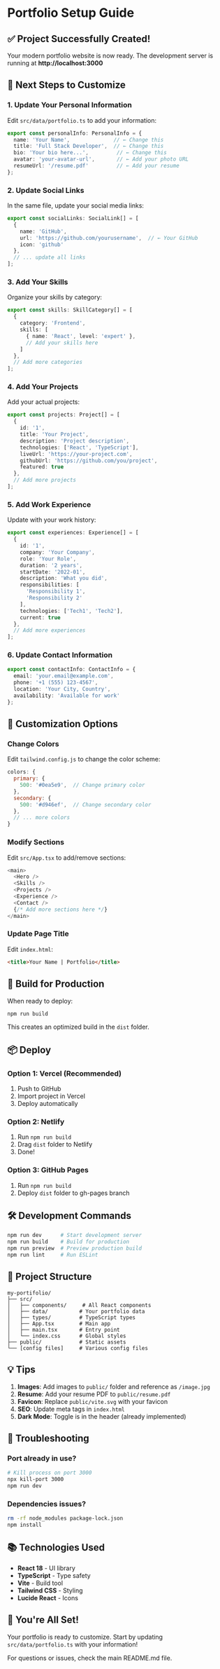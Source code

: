 # Portfolio Setup Guide

## ✅ Project Successfully Created!

Your modern portfolio website is now ready. The development server is running at **http://localhost:3000**

## 📝 Next Steps to Customize

### 1. Update Your Personal Information

Edit `src/data/portfolio.ts` to add your information:

```typescript
export const personalInfo: PersonalInfo = {
  name: 'Your Name',              // ← Change this
  title: 'Full Stack Developer',  // ← Change this
  bio: 'Your bio here...',         // ← Change this
  avatar: 'your-avatar-url',       // ← Add your photo URL
  resumeUrl: '/resume.pdf'         // ← Add your resume
};
```

### 2. Update Social Links

In the same file, update your social media links:

```typescript
export const socialLinks: SocialLink[] = [
  {
    name: 'GitHub',
    url: 'https://github.com/yourusername',  // ← Your GitHub
    icon: 'github'
  },
  // ... update all links
];
```

### 3. Add Your Skills

Organize your skills by category:

```typescript
export const skills: SkillCategory[] = [
  {
    category: 'Frontend',
    skills: [
      { name: 'React', level: 'expert' },
      // Add your skills here
    ]
  },
  // Add more categories
];
```

### 4. Add Your Projects

Add your actual projects:

```typescript
export const projects: Project[] = [
  {
    id: '1',
    title: 'Your Project',
    description: 'Project description',
    technologies: ['React', 'TypeScript'],
    liveUrl: 'https://your-project.com',
    githubUrl: 'https://github.com/you/project',
    featured: true
  },
  // Add more projects
];
```

### 5. Add Work Experience

Update with your work history:

```typescript
export const experiences: Experience[] = [
  {
    id: '1',
    company: 'Your Company',
    role: 'Your Role',
    duration: '2 years',
    startDate: '2022-01',
    description: 'What you did',
    responsibilities: [
      'Responsibility 1',
      'Responsibility 2'
    ],
    technologies: ['Tech1', 'Tech2'],
    current: true
  },
  // Add more experiences
];
```

### 6. Update Contact Information

```typescript
export const contactInfo: ContactInfo = {
  email: 'your.email@example.com',
  phone: '+1 (555) 123-4567',
  location: 'Your City, Country',
  availability: 'Available for work'
};
```

## 🎨 Customization Options

### Change Colors

Edit `tailwind.config.js` to change the color scheme:

```javascript
colors: {
  primary: {
    500: '#0ea5e9',  // Change primary color
  },
  secondary: {
    500: '#d946ef',  // Change secondary color
  },
  // ... more colors
}
```

### Modify Sections

Edit `src/App.tsx` to add/remove sections:

```typescript
<main>
  <Hero />
  <Skills />
  <Projects />
  <Experience />
  <Contact />
  {/* Add more sections here */}
</main>
```

### Update Page Title

Edit `index.html`:

```html
<title>Your Name | Portfolio</title>
```

## 🚀 Build for Production

When ready to deploy:

```bash
npm run build
```

This creates an optimized build in the `dist` folder.

## 📦 Deploy

### Option 1: Vercel (Recommended)
1. Push to GitHub
2. Import project in Vercel
3. Deploy automatically

### Option 2: Netlify
1. Run `npm run build`
2. Drag `dist` folder to Netlify
3. Done!

### Option 3: GitHub Pages
1. Run `npm run build`
2. Deploy `dist` folder to gh-pages branch

## 🛠️ Development Commands

```bash
npm run dev      # Start development server
npm run build    # Build for production
npm run preview  # Preview production build
npm run lint     # Run ESLint
```

## 📁 Project Structure

```
my-portifolio/
├── src/
│   ├── components/     # All React components
│   ├── data/          # Your portfolio data
│   ├── types/         # TypeScript types
│   ├── App.tsx        # Main app
│   ├── main.tsx       # Entry point
│   └── index.css      # Global styles
├── public/            # Static assets
└── [config files]     # Various config files
```

## 💡 Tips

1. **Images**: Add images to `public/` folder and reference as `/image.jpg`
2. **Resume**: Add your resume PDF to `public/resume.pdf`
3. **Favicon**: Replace `public/vite.svg` with your favicon
4. **SEO**: Update meta tags in `index.html`
5. **Dark Mode**: Toggle is in the header (already implemented)

## 🐛 Troubleshooting

### Port already in use?
```bash
# Kill process on port 3000
npx kill-port 3000
npm run dev
```

### Dependencies issues?
```bash
rm -rf node_modules package-lock.json
npm install
```

## 📚 Technologies Used

- **React 18** - UI library
- **TypeScript** - Type safety
- **Vite** - Build tool
- **Tailwind CSS** - Styling
- **Lucide React** - Icons

## 🎉 You're All Set!

Your portfolio is ready to customize. Start by updating `src/data/portfolio.ts` with your information!

For questions or issues, check the main README.md file.
